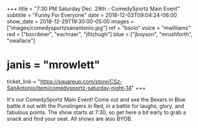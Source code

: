 +++
title = "7:30 PM Saturday Dec. 29th - ComedySportz Main Event"
subtitile = "Funny For Everyone"
date = 2018-12-03T09:04:24-06:00
show_date = 2018-12-29T19:30:00-05:00
images = ["images/comedysportzsanantonio.jpg"]
ref = "bsolo"
voice = "mwilliams"
red = ["bscribner", "eschraer", "jfitzhugh"]
blue = ["jboyson", "mrushforth", "swallace"]
# janis = "mrowlett"


ticket_link = "https://squareup.com/store/CSz-SanAntonio/item/comedysportz-saturday-night-14"
+++

It's our ComedySportz Main Event! Come out and see the Bexars in Blue battle it out with the Punslingers in Red, in a battle for laughs, glory, and fabulous points. The show starts at 7:30, so get here a bit early to grab a snack and find your seat. All shows are also BYOB.
